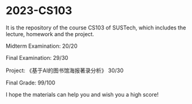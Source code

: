 # 2023-CS103
It is the repository of the course CS103 of SUSTech, which includes the lecture, homework and the project.

Midterm Examination: 20/20

Final Examination: 29/30

Project: 《基于AI的图书馆海报著录分析》 30/30

Final Grade: 99/100

I hope the materials can help you and wish you a high score!
